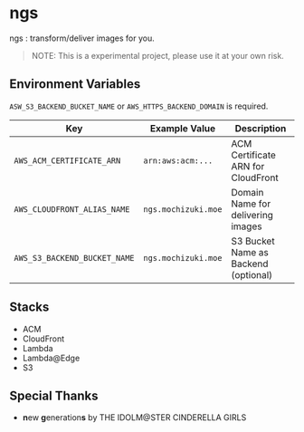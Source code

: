 # ngs

ngs : transform/deliver images for you.

> NOTE: This is a experimental project, please use it at your own risk.
## Environment Variables

`ASW_S3_BACKEND_BUCKET_NAME` or `AWS_HTTPS_BACKEND_DOMAIN` is required.

| Key                          | Example Value          | Description                             |
| ---------------------------- | ---------------------- | --------------------------------------- |
| `AWS_ACM_CERTIFICATE_ARN`    | `arn:aws:acm:...`      | ACM Certificate ARN for CloudFront      |
| `AWS_CLOUDFRONT_ALIAS_NAME`  | `ngs.mochizuki.moe`    | Domain Name for delivering images       |
| `AWS_S3_BACKEND_BUCKET_NAME` | `ngs.mochizuki.moe`    | S3 Bucket Name as Backend (optional)    |


## Stacks

* ACM
* CloudFront
* Lambda
* Lambda@Edge
* S3


## Special Thanks

* **n**ew **g**eneration**s** by THE IDOLM@STER CINDERELLA GIRLS


